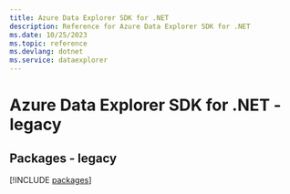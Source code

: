 ```yaml
---
title: Azure Data Explorer SDK for .NET
description: Reference for Azure Data Explorer SDK for .NET
ms.date: 10/25/2023
ms.topic: reference
ms.devlang: dotnet
ms.service: dataexplorer
---
```

# Azure Data Explorer SDK for .NET - legacy
## Packages - legacy
[!INCLUDE [packages](data-explorer-index.md)]